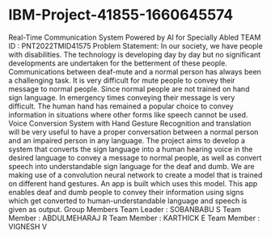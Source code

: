 # IBM-Project-41855-1660645574
Real-Time Communication System Powered by AI for Specially Abled
TEAM ID : PNT2022TMID41575
Problem Statement:
In our society, we have people with disabilities. The technology is developing day by
day but no significant developments are undertaken for the betterment of these people.
Communications between deaf-mute and a normal person has always been a
challenging task. It is very difficult for mute people to convey their message to normal
people. Since normal people are not trained on hand sign language. In emergency
times conveying their message is very difficult. The human hand has remained a
popular choice to convey information in situations where other forms like speech cannot
be used. Voice Conversion System with Hand Gesture Recognition and translation will
be very useful to have a proper conversation between a normal person and an impaired
person in any language.
The project aims to develop a system that converts the sign language into a human
hearing voice in the desired language to convey a message to normal people, as well
as convert speech into understandable sign language for the deaf and dumb. We are
making use of a convolution neural network to create a model that is trained on different
hand gestures. An app is built which uses this model. This app enables deaf and dumb
people to convey their information using signs which get converted to
human-understandable language and speech is given as output.
Group Members
Team Leader : SOBANBABU S
Team Member : ABDULMEHARAJ R
Team Member : KARTHICK E
Team Member : VIGNESH V
